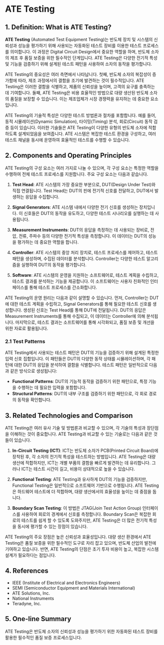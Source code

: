 # ATE Testing

## 1. Definition: What is **ATE Testing**?
**ATE Testing** (Automated Test Equipment Testing)는 반도체 장치 및 시스템의 신뢰성과 성능을 평가하기 위해 사용되는 자동화된 테스트 장비를 이용한 테스트 프로세스를 의미합니다. 이 과정은 Digital Circuit Design에서 중요한 역할을 하며, 반도체 소자의 제조 후 품질 보증을 위한 필수적인 단계입니다. ATE Testing은 다양한 전기적 특성 및 기능을 검증하기 위해 설계된 테스트 패턴을 사용하여 소자의 동작을 평가합니다.

ATE Testing의 중요성은 여러 측면에서 나타납니다. 첫째, 반도체 소자의 복잡성이 증가함에 따라, 제조 과정에서의 결함을 조기에 발견하는 것이 필수적입니다. ATE Testing은 이러한 결함을 식별하고, 제품의 신뢰성을 높이며, 고객의 요구를 충족하는 데 기여합니다. 둘째, ATE Testing은 비용 효율적인 방법으로 대량 생산된 반도체 소자의 품질을 보장할 수 있습니다. 이는 제조업체가 시장 경쟁력을 유지하는 데 중요한 요소입니다.

ATE Testing의 기술적 특성은 다양한 테스트 방법론과 절차를 포함합니다. 예를 들어, 동적 시뮬레이션(Dynamic Simulation), 타이밍(Timing) 분석, 회로(Circuit) 동작 검증 등이 있습니다. 이러한 기술들은 ATE Testing이 다양한 유형의 반도체 소자에 적합하도록 설계되었음을 보여줍니다. ATE 시스템은 복잡한 테스트 환경을 구성하고, 여러 테스트 채널을 동시에 운영하여 효율적인 테스트를 수행할 수 있습니다.

## 2. Components and Operating Principles
ATE Testing의 구성 요소는 여러 가지로 나눌 수 있으며, 각 구성 요소는 특정한 역할을 수행하여 전체 테스트 프로세스를 지원합니다. 주요 구성 요소는 다음과 같습니다.

1. **Test Head**: ATE 시스템의 가장 중요한 부분으로, DUT(Design Under Test)와 직접 연결됩니다. Test Head는 DUT의 핀에 전기적 신호를 전달하고, DUT에서 발생하는 응답을 수집합니다.

2. **Signal Generators**: ATE 시스템 내에서 다양한 전기 신호를 생성하는 장치입니다. 이 신호들은 DUT의 동작을 유도하고, 다양한 테스트 시나리오를 실행하는 데 사용됩니다.

3. **Measurement Instruments**: DUT의 응답을 측정하는 데 사용되는 장비로, 전압, 전류, 주파수 등의 다양한 전기적 특성을 측정합니다. 이 데이터는 DUT의 성능을 평가하는 데 중요한 역할을 합니다.

4. **Controller**: ATE 시스템의 중앙 처리 장치로, 테스트 프로세스를 제어하고, 테스트 패턴을 생성하며, 수집된 데이터를 분석합니다. Controller는 다양한 테스트 알고리즘을 실행하여 DUT의 동작을 평가합니다.

5. **Software**: ATE 시스템의 운영을 지원하는 소프트웨어로, 테스트 계획을 수립하고, 테스트 결과를 분석하는 기능을 제공합니다. 이 소프트웨어는 사용자 친화적인 인터페이스를 통해 테스트 프로세스를 간소화합니다.

ATE Testing의 운영 원리는 다음과 같이 설명할 수 있습니다. 먼저, Controller는 DUT에 대한 테스트 계획을 수립하고, Signal Generators를 통해 필요한 테스트 신호를 생성합니다. 생성된 신호는 Test Head를 통해 DUT에 전달됩니다. DUT의 응답은 Measurement Instruments를 통해 수집되고, 이 데이터는 Controller에 의해 분석됩니다. 마지막으로, 테스트 결과는 소프트웨어를 통해 시각화되고, 품질 보증 및 개선을 위한 자료로 활용됩니다.

### 2.1 Test Patterns
ATE Testing에서 사용되는 테스트 패턴은 DUT의 기능을 검증하기 위해 설계된 특정한 입력 신호 집합입니다. 이 패턴들은 DUT의 다양한 동작 상태를 시뮬레이션하며, 각 패턴에 대한 DUT의 응답을 분석하여 결함을 식별합니다. 테스트 패턴은 일반적으로 다음과 같은 방식으로 생성됩니다:

- **Functional Patterns**: DUT의 기능적 동작을 검증하기 위한 패턴으로, 특정 기능을 수행하는 데 필요한 입력을 포함합니다.
- **Structural Patterns**: DUT의 내부 구조를 검증하기 위한 패턴으로, 각 회로 경로의 동작을 확인합니다.

## 3. Related Technologies and Comparison
ATE Testing은 여러 유사 기술 및 방법론과 비교할 수 있으며, 각 기술의 특성과 장단점을 이해하는 것이 중요합니다. ATE Testing과 비교할 수 있는 기술로는 다음과 같은 것들이 있습니다.

1. **In-Circuit Testing (ICT)**: ICT는 반도체 소자가 PCB(Printed Circuit Board)에 장착된 후, 각 소자의 전기적 특성을 테스트하는 방법입니다. ATE Testing은 대량 생산에 적합하지만, ICT는 개별 부품의 결함을 빠르게 발견하는 데 유리합니다. 그러나 ICT는 테스트 시간이 길고, 비용이 상대적으로 높을 수 있습니다.

2. **Functional Testing**: ATE Testing과 유사하게 DUT의 기능을 검증하지만, Functional Testing은 일반적으로 소프트웨어 기반으로 수행됩니다. ATE Testing은 하드웨어 테스트에 더 적합하며, 대량 생산에서의 효율성을 높이는 데 중점을 둡니다.

3. **Boundary Scan Testing**: 이 방법은 JTAG(Join Test Action Group) 인터페이스를 사용하여 회로의 경계에서 신호를 측정합니다. Boundary Scan은 복잡한 회로의 테스트를 쉽게 할 수 있도록 도와주지만, ATE Testing은 더 많은 전기적 특성을 동시에 평가할 수 있는 장점이 있습니다.

ATE Testing의 주요 장점은 높은 신뢰성과 효율성입니다. 대량 생산 환경에서 ATE Testing은 품질 보증을 위한 필수적인 도구로 자리 잡고 있으며, 반도체 산업의 발전에 기여하고 있습니다. 반면, ATE Testing의 단점은 초기 투자 비용이 높고, 복잡한 시스템 설계가 필요하다는 점입니다.

## 4. References
- IEEE (Institute of Electrical and Electronics Engineers)
- SEMI (Semiconductor Equipment and Materials International)
- ATE Solutions, Inc.
- National Instruments
- Teradyne, Inc.

## 5. One-line Summary
ATE Testing은 반도체 소자의 신뢰성과 성능을 평가하기 위한 자동화된 테스트 장비를 활용한 필수적인 품질 보증 프로세스입니다.